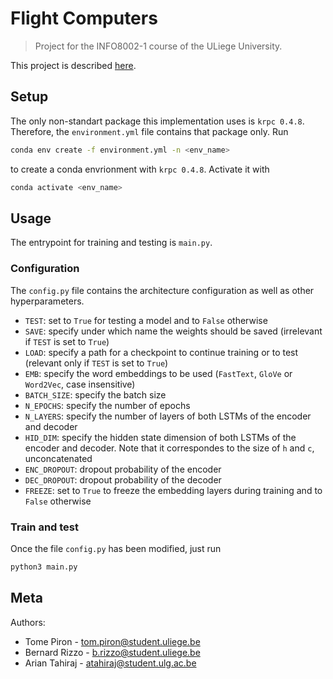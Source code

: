 # Flight Computers

> Project for the INFO8002-1 course of the ULiege University.

This project is described [here](https://github.com/glouppe/info8002-large-scale-data-systems/tree/master/project).

## Setup

The only non-standart package this implementation uses is `krpc 0.4.8`. Therefore, the `environment.yml` file contains that package only. Run 
```sh
conda env create -f environment.yml -n <env_name>
```
to create a conda envrionment with `krpc 0.4.8`. Activate it with
```sh
conda activate <env_name>
```

## Usage 

The entrypoint for training and testing is `main.py`.

### Configuration

The `config.py` file contains the architecture configuration as well as other hyperparameters.
- `TEST`: set to `True` for testing a model and to `False` otherwise
- `SAVE`: specify under which name the weights should be saved (irrelevant if `TEST` is set to `True`)
- `LOAD`: specify a path for a checkpoint to continue training or to test (relevant only if `TEST` is set to `True`)
- `EMB`: specify the word embeddings to be used (`FastText`, `GloVe` or `Word2Vec`, case insensitive)
- `BATCH_SIZE`: specify the batch size
- `N_EPOCHS`: specify the number of epochs
- `N_LAYERS`: specify the number of layers of both LSTMs of the encoder and decoder
- `HID_DIM`: specify the hidden state dimension of both LSTMs of the encoder and decoder. Note that it correspondes to the size of `h` and `c`, unconcatenated
- `ENC_DROPOUT`: dropout probability of the encoder
- `DEC_DROPOUT`: dropout probability of the decoder
- `FREEZE`: set to `True` to freeze the embedding layers during training and to `False` otherwise

### Train and test
Once the file `config.py` has been modified, just run
```sh
python3 main.py
```

## Meta
Authors: 
- Tome Piron - tom.piron@student.uliege.be
- Bernard Rizzo - b.rizzo@student.uliege.be
- Arian Tahiraj - atahiraj@student.ulg.ac.be

